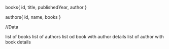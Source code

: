books{
    id,
    title,
    publishedYear,
    author
}

authors{
    id,
    name,
    books
}

//Data

list of books
list of authors
list od book with author details
list of author with book details
